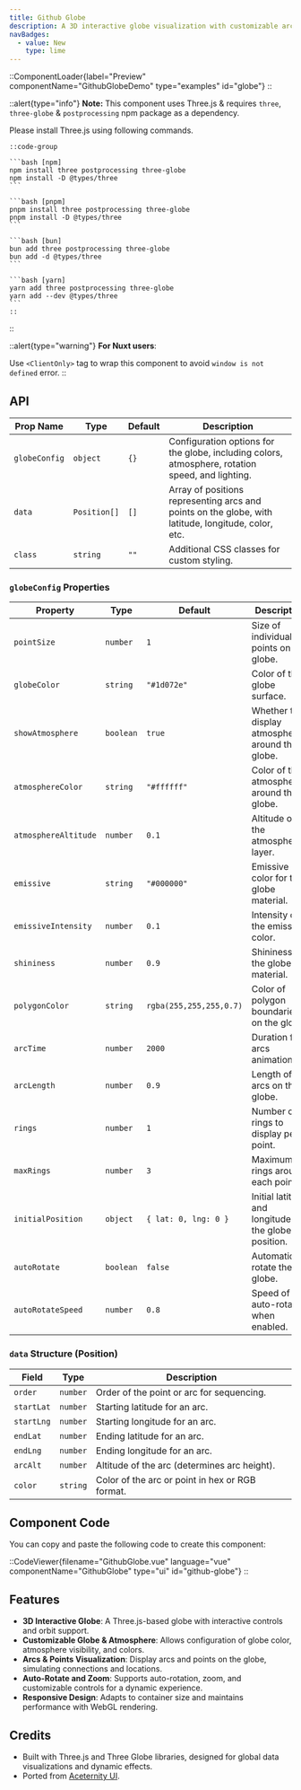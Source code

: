 ```yaml
---
title: Github Globe
description: A 3D interactive globe visualization with customizable arcs, points, and animation options inspired from Github.
navBadges:
  - value: New
    type: lime
---
```


::ComponentLoader{label="Preview" componentName="GithubGlobeDemo" type="examples" id="globe"}
::

::alert{type="info"}
**Note:** This component uses Three.js & requires `three`, `three-globe` & `postprocessing` npm package as a dependency.

Please install Three.js using following commands.

    ::code-group

    ```bash [npm]
    npm install three postprocessing three-globe
    npm install -D @types/three
    ```

    ```bash [pnpm]
    pnpm install three postprocessing three-globe
    pnpm install -D @types/three
    ```

    ```bash [bun]
    bun add three postprocessing three-globe
    bun add -d @types/three
    ```

    ```bash [yarn]
    yarn add three postprocessing three-globe
    yarn add --dev @types/three
    ```
    ::

::

::alert{type="warning"}
**For Nuxt users**:

Use `<ClientOnly>` tag to wrap this component to avoid `window is not defined` error.
::

## API

| Prop Name     | Type         | Default | Description                                                                                         |
| ------------- | ------------ | ------- | --------------------------------------------------------------------------------------------------- |
| `globeConfig` | `object`     | `{}`    | Configuration options for the globe, including colors, atmosphere, rotation speed, and lighting.    |
| `data`        | `Position[]` | `[]`    | Array of positions representing arcs and points on the globe, with latitude, longitude, color, etc. |
| `class`       | `string`     | `""`    | Additional CSS classes for custom styling.                                                          |

### `globeConfig` Properties

| Property             | Type      | Default                 | Description                                              |
| -------------------- | --------- | ----------------------- | -------------------------------------------------------- |
| `pointSize`          | `number`  | `1`                     | Size of individual points on the globe.                  |
| `globeColor`         | `string`  | `"#1d072e"`             | Color of the globe surface.                              |
| `showAtmosphere`     | `boolean` | `true`                  | Whether to display atmosphere around the globe.          |
| `atmosphereColor`    | `string`  | `"#ffffff"`             | Color of the atmosphere around the globe.                |
| `atmosphereAltitude` | `number`  | `0.1`                   | Altitude of the atmosphere layer.                        |
| `emissive`           | `string`  | `"#000000"`             | Emissive color for the globe material.                   |
| `emissiveIntensity`  | `number`  | `0.1`                   | Intensity of the emissive color.                         |
| `shininess`          | `number`  | `0.9`                   | Shininess of the globe material.                         |
| `polygonColor`       | `string`  | `rgba(255,255,255,0.7)` | Color of polygon boundaries on the globe.                |
| `arcTime`            | `number`  | `2000`                  | Duration for arcs animation.                             |
| `arcLength`          | `number`  | `0.9`                   | Length of arcs on the globe.                             |
| `rings`              | `number`  | `1`                     | Number of rings to display per point.                    |
| `maxRings`           | `number`  | `3`                     | Maximum rings around each point.                         |
| `initialPosition`    | `object`  | `{ lat: 0, lng: 0 }`    | Initial latitude and longitude for the globe's position. |
| `autoRotate`         | `boolean` | `false`                 | Automatically rotate the globe.                          |
| `autoRotateSpeed`    | `number`  | `0.8`                   | Speed of auto-rotation when enabled.                     |

### `data` Structure (Position)

| Field      | Type     | Description                                     |
| ---------- | -------- | ----------------------------------------------- |
| `order`    | `number` | Order of the point or arc for sequencing.       |
| `startLat` | `number` | Starting latitude for an arc.                   |
| `startLng` | `number` | Starting longitude for an arc.                  |
| `endLat`   | `number` | Ending latitude for an arc.                     |
| `endLng`   | `number` | Ending longitude for an arc.                    |
| `arcAlt`   | `number` | Altitude of the arc (determines arc height).    |
| `color`    | `string` | Color of the arc or point in hex or RGB format. |

## Component Code

You can copy and paste the following code to create this component:

::CodeViewer{filename="GithubGlobe.vue" language="vue" componentName="GithubGlobe" type="ui" id="github-globe"}
::

## Features

- **3D Interactive Globe**: A Three.js-based globe with interactive controls and orbit support.
- **Customizable Globe & Atmosphere**: Allows configuration of globe color, atmosphere visibility, and colors.
- **Arcs & Points Visualization**: Display arcs and points on the globe, simulating connections and locations.
- **Auto-Rotate and Zoom**: Supports auto-rotation, zoom, and customizable controls for a dynamic experience.
- **Responsive Design**: Adapts to container size and maintains performance with WebGL rendering.

## Credits

- Built with Three.js and Three Globe libraries, designed for global data visualizations and dynamic effects.
- Ported from [Aceternity UI](https://ui.aceternity.com/components/github-globe).
